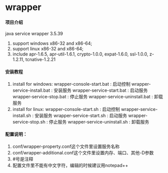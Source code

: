 # wrapper

#### 项目介绍
java service wrapper 3.5.39

1. support windows x86-32 and x86-64;
2. support linux x86-32 and x86-64;
3. include apr-1.6.5, apr-util-1.6.1, crypto-1.0.0, expat-1.6.0, ssl-1.0.0, z-1.2.11, tcnative-1.2.21

#### 安装教程

1. install for windows:
   wrapper-console-start.bat     : 启动控制
   wrapper-service-install.bat   : 安装服务
   wrapper-service-start.bat     : 启动服务
   wrapper-service-stop.bat      : 停止服务
   wrapper-service-uninstall.bat : 卸载服务
2. install for linux:
   wrapper-console-start.sh      : 启动控制
   wrapper-service-install.sh    : 安装服务
   wrapper-service-start.sh      : 启动服务
   wrapper-service-stop.sh       : 停止服务
   wrapper-service-uninstall.sh  : 卸载服务

#### 配置说明：

1. conf/wrapper-property.conf这个文件里设置服务名称
2. conf/wrapper-additional.conf这个文件里设置内存、端口、其他-D参数
3. #号是注释
4. 配置文件里不能有中文字符，编辑的时候建议用notepad++
